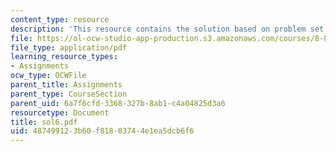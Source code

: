 ```yaml
---
content_type: resource
description: 'This resource contains the solution based on problem set #6.'
file: https://ol-ocw-studio-app-production.s3.amazonaws.com/courses/8-871-selected-topics-in-theoretical-particle-physics-branes-and-gauge-theory-dynamics-fall-2004/487499123b60f81803744e1ea5dcb6f6_sol6.pdf
file_type: application/pdf
learning_resource_types:
- Assignments
ocw_type: OCWFile
parent_title: Assignments
parent_type: CourseSection
parent_uid: 6a7f6cfd-3368-327b-8ab1-c4a04825d3a6
resourcetype: Document
title: sol6.pdf
uid: 48749912-3b60-f818-0374-4e1ea5dcb6f6
---
```

